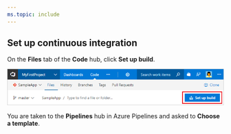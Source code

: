 ```yaml
---
ms.topic: include
---
```


## Set up continuous integration

On the **Files** tab of the **Code** hub, click **Set up build**.

![Screenshot showing button to set up build for a repository](../../../apps/_shared/_img/set-up-first-build-from-code-hub.png)

You are taken to the **Pipelines** hub in Azure Pipelines and asked to **Choose a template**.
